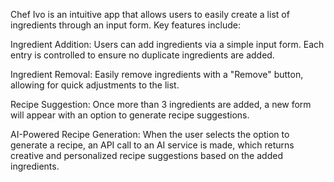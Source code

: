 Chef Ivo is an intuitive app that allows users to easily create a list of ingredients through an input form. Key features include:

Ingredient Addition: Users can add ingredients via a simple input form. Each entry is controlled to ensure no duplicate ingredients are added.

Ingredient Removal: Easily remove ingredients with a "Remove" button, allowing for quick adjustments to the list.

Recipe Suggestion: Once more than 3 ingredients are added, a new form will appear with an option to generate recipe suggestions.

AI-Powered Recipe Generation: When the user selects the option to generate a recipe, an API call to an AI service is made, which returns creative and personalized recipe suggestions based on the added ingredients.
